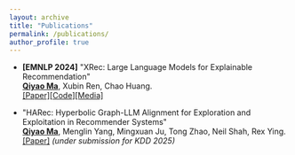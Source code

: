```yaml
---
layout: archive
title: "Publications"
permalink: /publications/
author_profile: true
---
```


* **[EMNLP 2024]** "XRec: Large Language Models for Explainable Recommendation"\
  **<u>Qiyao Ma</u>**, Xubin Ren, Chao Huang.\
[[Paper]](https://arxiv.org/abs/2406.02377)[[Code]](https://github.com/HKUDS/XRec)[[Media]](https://mp.weixin.qq.com/s/SNIAPbtSV6F76WYJNTkbRQ)

* "HARec: Hyperbolic Graph-LLM Alignment for Exploration and Exploitation in Recommender Systems"\
  **<u>Qiyao Ma</u>**, Menglin Yang, Mingxuan Ju, Tong Zhao, Neil Shah, Rex Ying.\
  [[Paper]](https://arxiv.org/abs/2411.13865) *(under submission for KDD 2025)*